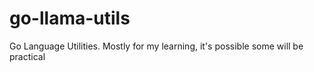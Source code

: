 # go-llama-utils
Go Language Utilities. Mostly for my learning, it's possible some will be practical
